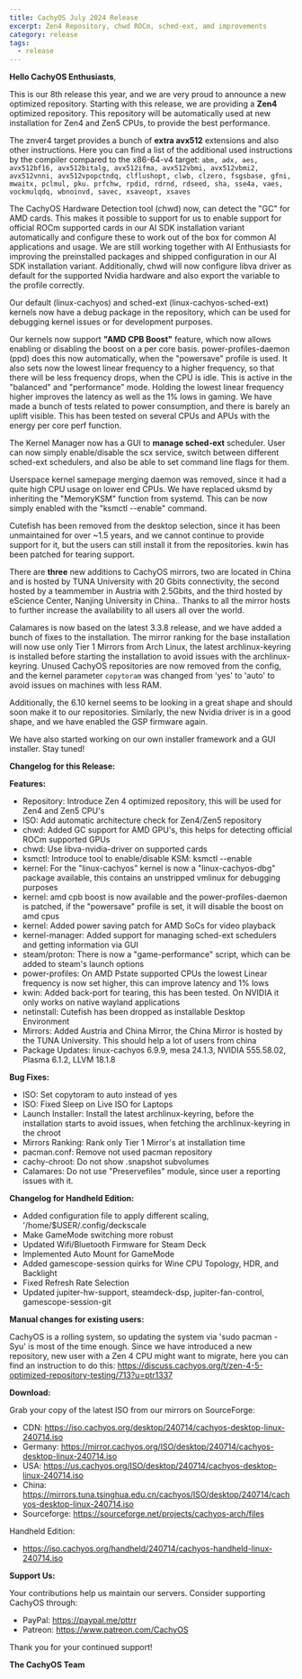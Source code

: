 ```yaml
---
title: CachyOS July 2024 Release
excerpt: Zen4 Repository, chwd ROCm, sched-ext, amd improvements
category: release
tags:
  - release
---
```


**Hello CachyOS Enthusiasts**,

This is our 8th release this year, and we are very proud to announce a new optimized repository.
Starting with this release, we are providing a **Zen4** optimized repository. This repository will be automatically used at new installation for Zen4 and Zen5 CPUs, to provide the best performance.

The znver4 target provides a bunch of **extra avx512** extensions and also other instructions. Here you can find a list of the additional used instructions by the compiler compared to the x86-64-v4 target:
`abm, adx, aes, avx512bf16, avx512bitalg, avx512ifma, avx512vbmi, avx512vbmi2, avx512vnni, avx512vpopctndq, clflushopt, clwb, clzero, fsgsbase, gfni, mwaitx, pclmul, pku. prfchw, rpdid, rdrnd, rdseed, sha, sse4a, vaes, vockmulqdq, wbnoinvd, savec, xsaveopt, xsaves`

The CachyOS Hardware Detection tool (chwd) now, can detect the "GC" for AMD cards. This makes it possible to support for us to enable support for official ROCm supported cards in our AI SDK installation variant automatically and configure these to work out of the box for common AI applications and usage. We are still working together with AI Enthusiasts for improving the preinstalled packages and shipped configuration in our AI SDK installation variant. Additionally, chwd will now configure libva driver as default for the supported Nvidia hardware and also export the variable to the profile correctly.

Our default (linux-cachyos) and sched-ext (linux-cachyos-sched-ext) kernels now have a debug package in the repository, which can be used for debugging kernel issues or for development purposes.

Our kernels now support **"AMD CPB Boost"** feature, which now allows enabling or disabling the boost on a per core basis. power-profiles-daemon (ppd) does this now automatically, when the "powersave" profile is used. It also sets now the lowest linear frequency to a higher frequency, so that there will be less frequency drops, when the CPU is idle. This is active in the "balanced" and "performance" mode. Holding the lowest linear frequency higher improves the latency as well as the 1% lows in gaming. We have made a bunch of tests related to power consumption, and there is barely an uplift visible. This has been tested on several CPUs and APUs with the energy per core perf function.

The Kernel Manager now has a GUI to **manage sched-ext** scheduler. User can now simply enable/disable the scx service, switch between different sched-ext schedulers, and also be able to set command line flags for them.

Userspace kernel samepage merging daemon was removed, since it had a quite high CPU usage on lower end CPUs. We have replaced uksmd by inheriting the "MemoryKSM" function from systemd. This can be now simply enabled with the "ksmctl --enable" command.

Cutefish has been removed from the desktop selection, since it has been unmaintained for over ~1.5 years, and we cannot continue to provide support for it, but the users can still install it from the repositories.
kwin has been patched for tearing support.

There are **three** new additions to CachyOS mirrors, two are located in China and is hosted by TUNA University with 20 Gbits connectivity, the second hosted by a teammember in Austria with 2.5Gbits, and the third hosted by eScience Center, Nanjing University in China.. Thanks to all the mirror hosts to further increase the availability to all users all over the world.

Calamares is now based on the latest 3.3.8 release, and we have added a bunch of fixes to the installation. The mirror ranking for the base installation will now use only Tier 1 Mirrors from Arch Linux, the latest archlinux-keyring is installed before starting the installation to avoid issues with the archlinux-keyring. Unused CachyOS repositories are now removed from the config, and the kernel parameter `copytoram` was changed from 'yes' to 'auto' to avoid issues on machines with less RAM.

Additionally, the 6.10 kernel seems to be looking in a great shape and should soon make it to our repositories. Similarly, the new Nvidia driver is in a good shape, and we have enabled the GSP firmware again.

We have also started working on our own installer framework and a GUI installer. Stay tuned!

**Changelog for this Release:**

**Features:**
- Repository: Introduce Zen 4 optimized repository, this will be used for Zen4 and Zen5 CPU's
- ISO: Add automatic architecture check for Zen4/Zen5 repository
- chwd: Added GC support for AMD GPU's, this helps for detecting official ROCm supported GPUs
- chwd: Use libva-nvidia-driver on supported cards
- ksmctl: Introduce tool to enable/disable KSM: ksmctl --enable
- kernel: For the "linux-cachyos" kernel is now a "linux-cachyos-dbg" package available, this contains an unstripped vmlinux for debugging purposes
- kernel: amd cpb boost is now available and the power-profiles-daemon is patched, if the "powersave" profile is set, it will disable the boost on amd cpus
- kernel: Added power saving patch for AMD SoCs for video playback
- kernel-manager: Added support for managing sched-ext schedulers and getting information via GUI
- steam/proton: There is now a "game-performance" script, which can be added to steam's launch options
- power-profiles: On AMD Pstate supported CPUs the lowest Linear frequency is now set higher, this can improve latency and 1% lows
- kwin: Added back-port for tearing, this has been tested. On NVIDIA it only works on native wayland applications
- netinstall: Cutefish has been dropped as installable Desktop Environment
- Mirrors: Added Austria and China Mirror, the China Mirror is hosted by the TUNA University. This should help a lot of users from china
- Package Updates: linux-cachyos 6.9.9, mesa 24.1.3, NVIDIA 555.58.02, Plasma 6.1.2, LLVM 18.1.8

**Bug Fixes:**
- ISO: Set copytoram to auto instead of yes
- ISO: Fixed Sleep on Live ISO for Laptops
- Launch Installer: Install the latest archlinux-keyring, before the installation starts to avoid issues, when fetching the archlinux-keyring in the chroot
- Mirrors Ranking: Rank only Tier 1 Mirror's at installation time
- pacman.conf: Remove not used pacman repository
- cachy-chroot: Do not show .snapshot subvolumes
- Calamares: Do not use "Preservefiles" module, since user a reporting issues with it.

**Changelog for Handheld Edition:**
- Added configuration file to apply different scaling, '/home/$USER/.config/deckscale
- Make GameMode switching more robust
- Updated Wifi/Bluetooth Firmware for Steam Deck
- Implemented Auto Mount for GameMode
- Added gamescope-session quirks for Wine CPU Topology, HDR, and Backlight
- Fixed Refresh Rate Selection
- Updated jupiter-hw-support, steamdeck-dsp, jupiter-fan-control, gamescope-session-git

**Manual changes for existing users:**

CachyOS is a rolling system, so updating the system via 'sudo pacman -Syu' is most of the time enough.
Since we have introduced a new repository, new user with a Zen 4 CPU might want to migrate, here you can find an instruction to do this:
https://discuss.cachyos.org/t/zen-4-5-optimized-repository-testing/713?u=ptr1337

**Download:**

Grab your copy of the latest ISO from our mirrors on SourceForge:

* CDN: https://iso.cachyos.org/desktop/240714/cachyos-desktop-linux-240714.iso
* Germany: https://mirror.cachyos.org/ISO/desktop/240714/cachyos-desktop-linux-240714.iso
* USA: https://us.cachyos.org/ISO/desktop/240714/cachyos-desktop-linux-240714.iso
* China: https://mirrors.tuna.tsinghua.edu.cn/cachyos/ISO/desktop/240714/cachyos-desktop-linux-240714.iso
* Sourceforge: https://sourceforge.net/projects/cachyos-arch/files

Handheld Edition:

* https://iso.cachyos.org/handheld/240714/cachyos-handheld-linux-240714.iso

**Support Us:**

Your contributions help us maintain our servers. Consider supporting CachyOS through:

* PayPal: https://paypal.me/pttrr
* Patreon: https://www.patreon.com/CachyOS

Thank you for your continued support!

**The CachyOS Team**
